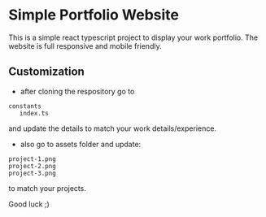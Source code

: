 # Simple Portfolio Website

This is a simple react typescript project to display your work portfolio.
The website is full responsive and mobile friendly.

## Customization

- after cloning the respository go to 

```
constants
   index.ts
```

and update the details to match your work details/experience.

- also go to assets folder and update:

```
project-1.png
project-2.png
project-3.png
```

to match your projects.

Good luck ;)